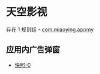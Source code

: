 # 天空影视

存在 1 规则组 - [com.miaoying.appmy](/src/apps/com.miaoying.appmy.ts)

## 应用内广告弹窗

- [快照-0](https://gkd-kit.songe.li/import/12846524)

